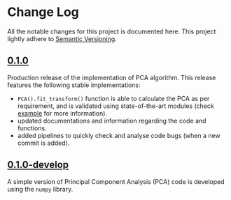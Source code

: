 # Change Log
All the notable changes for this project is documented here. This project lightly adhere to [Semantic Versioning](http://semver.org/).

## [0.1.0](https://github.com/ZenithClown/decompose/releases/tag/0.1.0)
Production release of the implementation of PCA algorithm. This release features the following stable implementations:

* `PCA().fit_transform()` function is able to calculate the PCA as per requirement, and is validated using state-of-the-art modules (check [example](https://github.com/ZenithClown/decompose/blob/master/examples/Understanding%20Iris%20Dataset%20with%20PCA.ipynb) for more information).
* updated documentations and information regarding the code and functions.
* added pipelines to quickly check and analyse code bugs (when a new commit is added).

## [0.1.0-develop](https://github.com/ZenithClown/decompose/releases/tag/0.1.0-develop)
A simple version of Principal Component Analysis (PCA) code is developed using the `numpy` library.
